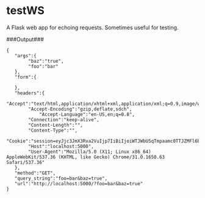 testWS
======

A Flask web app for echoing requests. Sometimes useful for testing.

###Output###

    {
       "args":{
	        "baz":"true",
	        "foo":"bar"
       },
       "form":{

       },
       "headers":{
	        "Accept":"text/html,application/xhtml+xml,application/xml;q=0.9,image/webp,*/*;q=0.8",
	        "Accept-Encoding":"gzip,deflate,sdch",
      	        "Accept-Language":"en-US,en;q=0.8",
	        "Connection":"keep-alive",
	        "Content-Length":"",
	        "Content-Type":"",
	        "Cookie":"session=eyJjc3JmX3Rva2VuIjp7IiBiIjoiWTJWbU5qTmpaamc0TTJZMFl6bGtNelUwT1dJMFlXRTRPRFV6WVdFd09ESTNZMlpqTUROaE53PT0ifX0.BZIikg.ZoasTYWdaZ7dLAqy5tfyzfOkeG8",
	        "Host":"localhost:5000",
	        "User-Agent":"Mozilla/5.0 (X11; Linux x86_64) AppleWebKit/537.36 (KHTML, like Gecko) Chrome/31.0.1650.63 Safari/537.36"
       },
       "method":"GET",
       "query_string":"foo=bar&baz=true",
       "url":"http://localhost:5000/?foo=bar&baz=true"
    }
